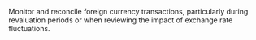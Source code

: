 Monitor and reconcile foreign currency transactions, particularly during revaluation periods or when reviewing the impact of exchange rate fluctuations.